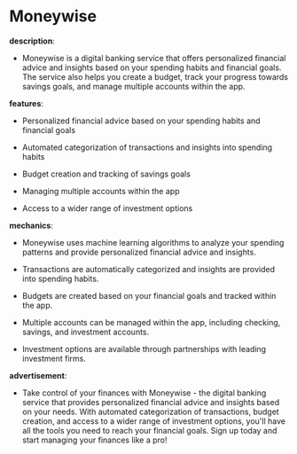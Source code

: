 # Moneywise

**description**: 

- Moneywise is a digital banking service that offers personalized financial advice and insights based on your spending habits and financial goals. The service also helps you create a budget, track your progress towards savings goals, and manage multiple accounts within the app.

**features**: 

- Personalized financial advice based on your spending habits and financial goals

- Automated categorization of transactions and insights into spending habits

- Budget creation and tracking of savings goals

- Managing multiple accounts within the app

- Access to a wider range of investment options

**mechanics**: 

- Moneywise uses machine learning algorithms to analyze your spending patterns and provide personalized financial advice and insights.

- Transactions are automatically categorized and insights are provided into spending habits.

- Budgets are created based on your financial goals and tracked within the app.

- Multiple accounts can be managed within the app, including checking, savings, and investment accounts.

- Investment options are available through partnerships with leading investment firms.

**advertisement**: 

- Take control of your finances with Moneywise - the digital banking service that provides personalized financial advice and insights based on your needs. With automated categorization of transactions, budget creation, and access to a wider range of investment options, you'll have all the tools you need to reach your financial goals. Sign up today and start managing your finances like a pro!

